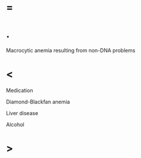 # =

# .

Macrocytic anemia resulting from non-DNA problems

# <

Medication

Diamond-Blackfan anemia

Liver disease

Alcohol

# >

